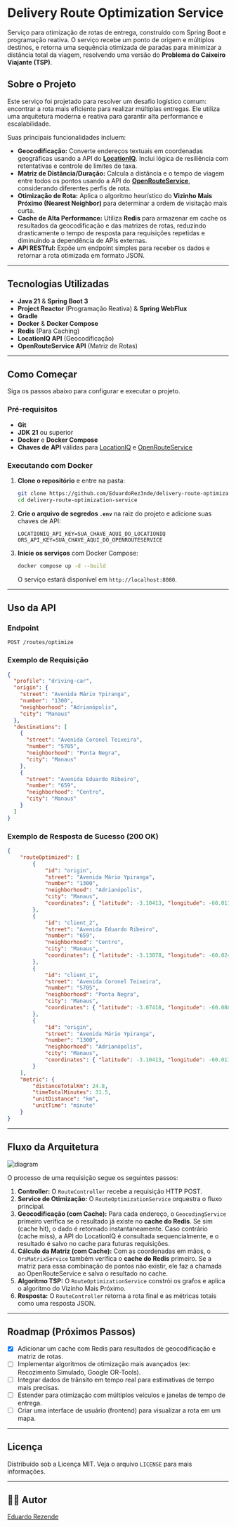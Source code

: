# Delivery Route Optimization Service

Serviço para otimização de rotas de entrega, construído com Spring Boot e programação reativa. O serviço recebe um ponto de origem e múltiplos destinos, e retorna uma sequência otimizada de paradas para minimizar a distância total da viagem, resolvendo uma versão do **Problema do Caixeiro Viajante (TSP)**.

## Sobre o Projeto

Este serviço foi projetado para resolver um desafio logístico comum: encontrar a rota mais eficiente para realizar múltiplas entregas. Ele utiliza uma arquitetura moderna e reativa para garantir alta performance e escalabilidade.

Suas principais funcionalidades incluem:

* **Geocodificação:** Converte endereços textuais em coordenadas geográficas usando a API do **[LocationIQ](https://locationiq.com/)**. Inclui lógica de resiliência com retentativas e controle de limites de taxa.
* **Matriz de Distância/Duração:** Calcula a distância e o tempo de viagem entre todos os pontos usando a API do **[OpenRouteService](https://openrouteservice.org/)**, considerando diferentes perfis de rota.
* **Otimização de Rota:** Aplica o algoritmo heurístico do **Vizinho Mais Próximo (Nearest Neighbor)** para determinar a ordem de visitação mais curta.
* **Cache de Alta Performance:** Utiliza **Redis** para armazenar em cache os resultados da geocodificação e das matrizes de rotas, reduzindo drasticamente o tempo de resposta para requisições repetidas e diminuindo a dependência de APIs externas.
* **API RESTful:** Expõe um endpoint simples para receber os dados e retornar a rota otimizada em formato JSON.

-----

## Tecnologias Utilizadas

* **Java 21** & **Spring Boot 3**
* **Project Reactor** (Programação Reativa) & **Spring WebFlux**
* **Gradle**
* **Docker** & **Docker Compose**
* **Redis** (Para Caching)
* **LocationIQ API** (Geocodificação)
* **OpenRouteService API** (Matriz de Rotas)

-----

## Como Começar

Siga os passos abaixo para configurar e executar o projeto.

### Pré-requisitos

* **Git**
* **JDK 21** ou superior
* **Docker** e **Docker Compose**
* **Chaves de API** válidas para [LocationIQ](https://locationiq.com/) e [OpenRouteService](https://openrouteservice.org/)

### Executando com Docker

1.  **Clone o repositório** e entre na pasta:

    ```sh
    git clone https://github.com/EduardoRez3nde/delivery-route-optimization-service.git
    cd delivery-route-optimization-service
    ```

2.  **Crie o arquivo de segredos `.env`** na raiz do projeto e adicione suas chaves de API:

    ```
    LOCATIONIQ_API_KEY=SUA_CHAVE_AQUI_DO_LOCATIONIQ
    ORS_API_KEY=SUA_CHAVE_AQUI_DO_OPENROUTESERVICE
    ```

3.  **Inicie os serviços** com Docker Compose:

    ```sh
    docker compose up -d --build
    ```

    O serviço estará disponível em `http://localhost:8080`.


-----

## Uso da API

### Endpoint

`POST /routes/optimize`

### Exemplo de Requisição

```json
{
  "profile": "driving-car",
  "origin": {
    "street": "Avenida Mário Ypiranga", 
    "number": "1300", 
    "neighborhood": "Adrianópolis", 
    "city": "Manaus"
  },
  "destinations": [
    {
      "street": "Avenida Coronel Teixeira",
      "number": "5705", 
      "neighborhood": "Ponta Negra", 
      "city": "Manaus"
    },
    { 
      "street": "Avenida Eduardo Ribeiro", 
      "number": "659", 
      "neighborhood": "Centro", 
      "city": "Manaus"
    }
  ]
}
```

### Exemplo de Resposta de Sucesso (200 OK)

```json
{
    "routeOptimized": [
        {
            "id": "origin",
            "street": "Avenida Mário Ypiranga",
            "number": "1300",
            "neighborhood": "Adrianópolis",
            "city": "Manaus",
            "coordinates": { "latitude": -3.10413, "longitude": -60.01135 }
        },
        {
            "id": "client_2",
            "street": "Avenida Eduardo Ribeiro",
            "number": "659",
            "neighborhood": "Centro",
            "city": "Manaus",
            "coordinates": { "latitude": -3.13078, "longitude": -60.02420 }
        },
        {
            "id": "client_1",
            "street": "Avenida Coronel Teixeira",
            "number": "5705",
            "neighborhood": "Ponta Negra",
            "city": "Manaus",
            "coordinates": { "latitude": -3.07418, "longitude": -60.08834 }
        },
        {
            "id": "origin",
            "street": "Avenida Mário Ypiranga",
            "number": "1300",
            "neighborhood": "Adrianópolis",
            "city": "Manaus",
            "coordinates": { "latitude": -3.10413, "longitude": -60.01135 }
        }
    ],
    "metric": {
        "distanceTotalKm": 24.8,
        "timeTotalMinutes": 31.5,
        "unitDistance": "km",
        "unitTime": "minute"
    }
}
```

-----

## Fluxo da Arquitetura

![diagram](diagram.svg)

O processo de uma requisição segue os seguintes passos:

1.  **Controller:** O `RouteController` recebe a requisição HTTP POST.
2.  **Service de Otimização:** O `RouteOptimizationService` orquestra o fluxo principal.
3.  **Geocodificação (com Cache):** Para cada endereço, o `GeocodingService` primeiro verifica se o resultado já existe no **cache do Redis**. Se sim (cache hit), o dado é retornado instantaneamente. Caso contrário (cache miss), a API do LocationIQ é consultada sequencialmente, e o resultado é salvo no cache para futuras requisições.
4.  **Cálculo da Matriz (com Cache):** Com as coordenadas em mãos, o `OrsMatrixService` também verifica o **cache do Redis** primeiro. Se a matriz para essa combinação de pontos não existir, ele faz a chamada ao OpenRouteService e salva o resultado no cache.
5.  **Algoritmo TSP:** O `RouteOptimizationService` constrói os grafos e aplica o algoritmo do Vizinho Mais Próximo.
6.  **Resposta:** O `RouteController` retorna a rota final e as métricas totais como uma resposta JSON.

-----

## Roadmap (Próximos Passos)

* [x] Adicionar um cache com Redis para resultados de geocodificação e matriz de rotas.
* [ ] Implementar algoritmos de otimização mais avançados (ex: Recozimento Simulado, Google OR-Tools).
* [ ] Integrar dados de trânsito em tempo real para estimativas de tempo mais precisas.
* [ ] Estender para otimização com múltiplos veículos e janelas de tempo de entrega.
* [ ] Criar uma interface de usuário (frontend) para visualizar a rota em um mapa.

-----

## Licença

Distribuído sob a Licença MIT. Veja o arquivo `LICENSE` para mais informações.

-----

## 🧑‍💻 Autor

[Eduardo Rezende](https://github.com/EduardoRez3nde)
